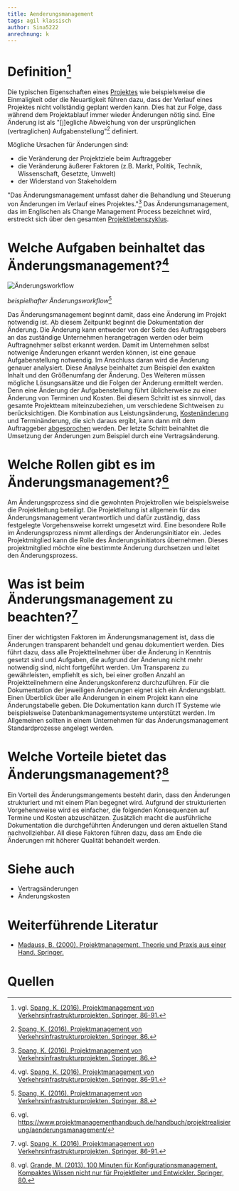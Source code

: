 ```yaml
---
title: Aenderungsmanagement
tags: agil klassisch
author: Sina5222
anrechnung: k
---
```



# Definition[^1]

Die typischen Eigenschaften eines [Projektes](Projekt.md) wie beispielsweise die Einmaligkeit oder die Neuartigkeit führen dazu, dass der Verlauf eines Projektes nicht vollständig geplant werden kann. Dies hat zur Folge, dass während dem Projektablauf immer wieder Änderungen nötig sind. Eine Änderung ist als "[j]egliche Abweichung von der ursprünglichen (vertraglichen) Aufgabenstellung"[^2] definiert. 

Mögliche Ursachen für Änderungen sind:
* die Veränderung der Projektziele beim Auftraggeber
* die Veränderung äußerer Faktoren (z.B. Markt, Politik, Technik, Wissenschaft, Gesetzte, Umwelt)
* der Widerstand von Stakeholdern

"Das Änderungsmanagement umfasst daher die Behandlung und Steuerung von Änderungen im Verlauf eines Projektes."[^2] Das Änderungsmanagement, das im Englischen als Change Management Process bezeichnet wird, erstreckt sich über den gesamten [Projektlebenszyklus](Projektphasen_klassisch.md).

# Welche Aufgaben beinhaltet das Änderungsmanagement?[^1]

![Änderungsworkflow](Aenderungsmanagement/Änderungsworkflow.png)

*beispielhafter Änderungsworkflow*[^3]

Das Änderungsmanagement beginnt damit, dass eine Änderung im Projekt notwendig ist. Ab diesem Zeitpunkt beginnt die Dokumentation der Änderung. Die Änderung kann entweder von der Seite des Auftragsgebers an das zuständige Unternehmen herangetragen werden oder beim Auftragnehmer selbst erkannt werden. Damit im Unternehmen selbst notwenige Änderungen erkannt werden können, ist eine genaue Aufgabenstellung notwendig. Im Anschluss daran wird die Änderung genauer analysiert. Diese Analyse beinhaltet zum Beispiel den exakten Inhalt und den Größenumfang der Änderung. Des Weiteren müssen mögliche Lösungsansätze und die Folgen der Änderung ermittelt werden. Denn eine Änderung der Aufgabenstellung führt üblicherweise zu einer Änderung von Terminen und Kosten. Bei diesem Schritt ist es sinnvoll, das gesamte Projektteam miteinzubeziehen, um verschiedene Sichtweisen zu berücksichtigen. Die Kombination aus Leistungsänderung, [Kostenänderung](Kostenplanung.md) und Terminänderung, die sich daraus ergibt, kann dann mit dem Auftraggeber [abgesprochen](Kommunikation_Projektbeteiligte.md) werden. Der letzte Schritt beinahltet die Umsetzung der Änderungen zum Beispiel durch eine Vertragsänderung.

# Welche Rollen gibt es im Änderungsmanagement?[^4]

Am Änderungsprozess sind die gewohnten Projektrollen wie beispielsweise die Projektleitung beteiligt. Die Projektleitung ist allgemein für das Änderungsmanagement verantwortlich und dafür zuständig, dass festgelegte Vorgehensweise korrekt umgesetzt wird. Eine besondere Rolle im Änderungsprozess nimmt allerdings der Änderungsinitiator ein. Jedes Projektmitglied kann die Rolle des Änderungsinitiators übernehmen. Dieses projektmitglied möchte eine bestimmte Änderung durchsetzen und leitet den Änderungsprozess.

# Was ist beim Änderungsmanagement zu beachten?[^1]

Einer der wichtigsten Faktoren im Änderungsmanagement ist, dass die Änderungen transparent behandelt und genau dokumentiert werden. Dies führt dazu, dass alle Projektteilnehmer über die Änderung in Kenntnis gesetzt sind und Aufgaben, die aufgrund der Änderung nicht mehr notwendig sind, nicht fortgeführt werden. Um Transparenz zu gewährleisten, empfiehlt es sich, bei einer großen Anzahl an Projektteilnehmern eine Änderungskonferenz durchzuführen. Für die Dokumentation der jeweiligen Änderungen eignet sich ein Änderungsblatt. Einen Überblick über alle Änderungen in einem Projekt kann eine Änderungstabelle geben. Die Dokumentation kann durch IT Systeme wie beispielsweise Datenbankmanagementsysteme unterstützt werden. Im Allgemeinen sollten in einem Unternehmen für das Änderungsmanagement Standardprozesse angelegt werden.

# Welche Vorteile bietet das Änderungsmanagement?[^5]

Ein Vorteil des Änderungsmangements besteht darin, dass den Änderungen strukturiert und mit einem Plan begegnet wird. Aufgrund der strukturierten Vorgehensweise wird es einfacher, die folgenden Konsequenzen auf Termine und Kosten abzuschätzen. Zusätzlich macht die ausführliche Dokumentation die durchgeführten Änderungen und deren aktuellen Stand nachvollziehbar. All diese Faktoren führen dazu, dass am Ende die Änderungen mit höherer Qualität behandelt werden.


# Siehe auch

* Vertragsänderungen
* Änderungskosten

# Weiterführende Literatur

* [Madauss, B. (2000). Projektmanagement. Theorie und Praxis aus einer Hand. Springer.](https://doi.org/10.1007/978-3-662-59384-4)

# Quellen

[^1]: vgl. [Spang, K. (2016). Projektmanagement von Verkehrsinfrastrukturprojekten. Springer, 86-91.](https://doi.org/10.1007/978-3-662-46458-8)
[^2]: [Spang, K. (2016). Projektmanagement von Verkehrsinfrastrukturprojekten. Springer, 86.](https://doi.org/10.1007/978-3-662-46458-8)
[^3]: [Spang, K. (2016). Projektmanagement von Verkehrsinfrastrukturprojekten. Springer, 88.](https://doi.org/10.1007/978-3-662-46458-8)
[^4]: vgl. https://www.projektmanagementhandbuch.de/handbuch/projektrealisierung/aenderungsmanagement/
[^5]: vgl. [Grande, M. (2013). 100 Minuten für Konfigurationsmanagement. Kompaktes Wissen nicht nur für Projektleiter und Entwickler. Springer, 80.](https://doi.org/10.1007/978-3-8348-2308-3)




